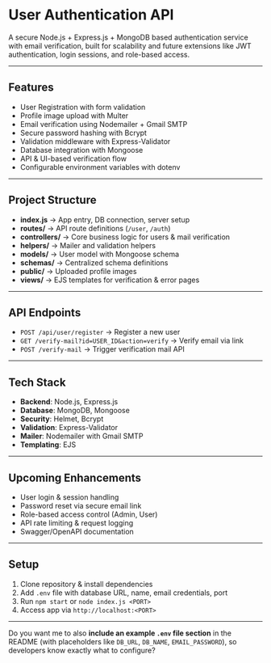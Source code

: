 # User Authentication API

A secure Node.js + Express.js + MongoDB based authentication service with email verification, built for scalability and future extensions like JWT authentication, login sessions, and role-based access.

---

## Features

* User Registration with form validation
* Profile image upload with Multer
* Email verification using Nodemailer + Gmail SMTP
* Secure password hashing with Bcrypt
* Validation middleware with Express-Validator
* Database integration with Mongoose
* API & UI-based verification flow
* Configurable environment variables with dotenv

---

## Project Structure

* **index.js** → App entry, DB connection, server setup
* **routes/** → API route definitions (`/user`, `/auth`)
* **controllers/** → Core business logic for users & mail verification
* **helpers/** → Mailer and validation helpers
* **models/** → User model with Mongoose schema
* **schemas/** → Centralized schema definitions
* **public/** → Uploaded profile images
* **views/** → EJS templates for verification & error pages

---

## API Endpoints

* `POST /api/user/register` → Register a new user
* `GET /verify-mail?id=USER_ID&action=verify` → Verify email via link
* `POST /verify-mail` → Trigger verification mail API

---

## Tech Stack

* **Backend**: Node.js, Express.js
* **Database**: MongoDB, Mongoose
* **Security**: Helmet, Bcrypt
* **Validation**: Express-Validator
* **Mailer**: Nodemailer with Gmail SMTP
* **Templating**: EJS

---

## Upcoming Enhancements

* User login & session handling
* Password reset via secure email link
* Role-based access control (Admin, User)
* API rate limiting & request logging
* Swagger/OpenAPI documentation

---

## Setup

1. Clone repository & install dependencies
2. Add `.env` file with database URL, name, email credentials, port
3. Run `npm start` or `node index.js <PORT>`
4. Access app via `http://localhost:<PORT>`

---

Do you want me to also **include an example `.env` file section** in the README (with placeholders like `DB_URL`, `DB_NAME`, `EMAIL_PASSWORD`), so developers know exactly what to configure?
